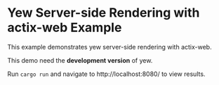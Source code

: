 # Yew Server-side Rendering with actix-web Example

This example demonstrates yew server-side rendering with actix-web.

This demo need the **development version** of yew.

Run `cargo run` and navigate to http://localhost:8080/ to
view results.

